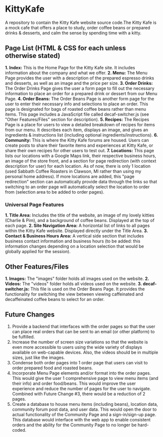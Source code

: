 # KittyKafe
A repository to contain the Kitty Kafe website source code.The Kitty Kafe is a mock cafe that offers a place to study, order coffee beans or prepared drinks &amp; desserts, and calm the sense by spending time with a kitty.

## Page List (HTML & CSS for each unless otherwise stated)
**1. Index:** This is the Home Page for the Kitty Kafe site. It includes information about the company and what we offer.
**2. Menu:** The Menu Page provides the user with a description of the prepared espresso drinks and desserts, as well as an image and the price per size.
**3. Order Drinks:** The Order Drinks Page gives the user a form page to fill out the necessary information to place an order for a prepared drink or dessert from our Menu Page.
**4. Order Beans:** The Order Beans Page is another form page for the user to enter their necessary info and selections to place an order. This page is designated for bags of roasted coffee beans rather than menu items. This page includes a JavaScript file called decaf-switcher.js (see "Other Features/Files" section for description).
**5. Recipes:** The Recipes Page is a place for users to view a detailed breakdown of recipes for items from our menu. It describes each item, displays an image, and gives an ingredients & instructions list (including optional ingredients/instructions).
**6. Community:** This is where the Kitty Kafe forums are housed. Users can create posts to share their favorite items and experiences at Kitty Kafe, or share their own recipes for other users to test out.
**7. Locations:** This page lists our locations with a Google Maps link, their respective business hours, an image of the store front, and a section for page redirection (with context description for user) for each location. As of now, there is only 1 location (used Sabbath Coffee Roasters in Clawson, MI rather than using my personal home address). If more locations are added, this "page redirection" section can automatically provide data through the links so that switching to an order page will automatically select the location to order from (selection area to be added to order pages).

  ### Universal Page Features
  **1. Title Area:** Includes the title of the website, an image of my lovely kitties (Charlie & Pim), and a background of coffee beans. Displayed at the top of each page.
  **2. Site Navigation Area:** A horizontal list of links to all pages within the Kitty Kafe website. Displayed directly under the Title Area.
  **3. Contact & Business Hours Area:** A vertical side section that includes business contact information and business hours (to be added: this information changes  depending on a location selection that would be globally applied for the session).

## Other Features/Files
**1. Images:** The "images" folder holds all images used on the website.
**2. Videos:** The "videos" folder holds all videos used on the website.
**3. decaf-switcher.js:** This file is used on the Order Beans Page. It provides the functionality for switching the view between viewing caffeinated and decaffeinated coffee beans to select for an order.

## Future Changes
1. Provide a backend that interfaces with the order pages so that the user can place real orders that can be sent to an email (or other platform) to be fulfilled.
2. Increase the number of screen size variations so that the website is even more accessible to users using the wide variety of displays available on web-capable devices. Also, the videos should be in multiple sizes, just like the images.
3. Condense both order pages into 1 order page that users can visit to order prepared food and roasted beans.
4. Incorporate Menu Page elements and/or format into the order pages. This would give the user 1 comprehensive page to view menu items (and their info) and order food/beans. This would improve the user experience and reduce the number of pages for the user to navigate. Combined with Future Change #3, there would be a reduction of 2 pages.
5. Create a database to house menu items (including beans), location data, community forum post data, and user data. This would open the door to actual functionality of the Community Page and a sign-in/sign-up page. This database would interface with the web app to enable consistent orders and the ability for the Community Page to no longer be hard-coded. 
